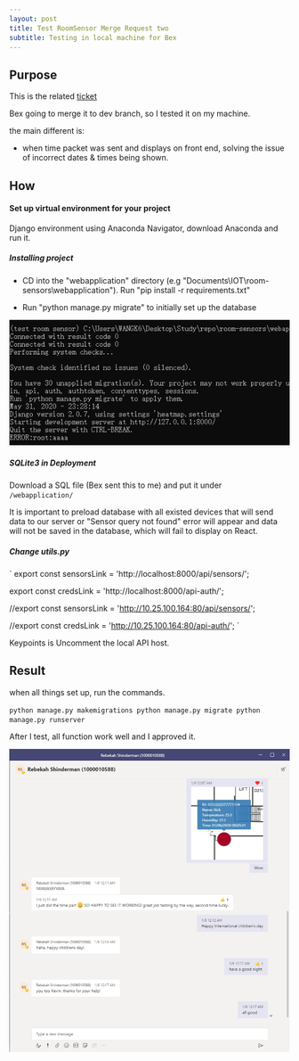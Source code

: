 ```yaml
---
layout: post
title: Test RoomSensor Merge Request two
subtitle: Testing in local machine for Bex
---
```


## Purpose

This is the related [ticket](https://gitlab.com/iotop/room-sensors/-/merge_requests/18)



Bex going to merge it to dev branch, so I tested it on my machine.

the main different is:

- when time packet was sent and displays on front end, solving the issue of incorrect dates & times being shown.

## How

#### Set up virtual environment for your project

Django environment using Anaconda Navigator, download Anaconda and run it.

##### Installing project

- CD into the "webapplication" directory (e.g "Documents\IOT\room-sensors\webapplication").  Run "pip install -r requirements.txt"

- Run "python manage.py migrate" to initially set up the database

![test4](https://raw.githubusercontent.com/jiqi963/project/master/img/test4.png)

##### SQLite3 in Deployment

Download a SQL file (Bex sent this to me) and put it under ` /webapplication/` 

It is important to preload database with all existed devices that will send data to our server or "Sensor query not found" error will appear and data will not be saved in the database, which will fail to display on React. 

##### Change utils.py

`
export const sensorsLink = 'http://localhost:8000/api/sensors/';

export const credsLink = 'http://localhost:8000/api-auth/';

//export const sensorsLink = 'http://10.25.100.164:80/api/sensors/';

//export const credsLink = 'http://10.25.100.164:80/api-auth/';
`

Keypoints is Uncomment the local API host.

## Result

when all things set up, run the commands.

`
python manage.py makemigrations
python manage.py migrate
python manage.py runserver
`

After I test, all function work well and I approved it.

![test](https://raw.githubusercontent.com/jiqi963/project/master/img/test2.png)
